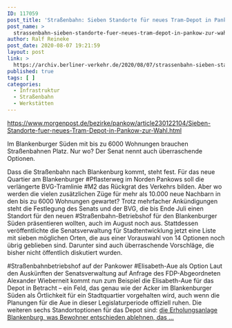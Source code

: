 ```yaml
---
ID: 117059
post_title: 'Straßenbahn: Sieben Standorte für neues Tram-Depot in Pankow zur Wahl, aus Berliner Morgenpost'
post_name: >
  strassenbahn-sieben-standorte-fuer-neues-tram-depot-in-pankow-zur-wahl-aus-berliner-morgenpost
author: Ralf Reineke
post_date: 2020-08-07 19:21:59
layout: post
link: >
  https://archiv.berliner-verkehr.de/2020/08/07/strassenbahn-sieben-standorte-fuer-neues-tram-depot-in-pankow-zur-wahl-aus-berliner-morgenpost/
published: true
tags: [ ]
categories:
  - Infrastruktur
  - Straßenbahn
  - Werkstätten
---
```

https://www.morgenpost.de/bezirke/pankow/article230122104/Sieben-Standorte-fuer-neues-Tram-Depot-in-Pankow-zur-Wahl.html

Im Blankenburger Süden mit bis zu 6000 Wohnungen brauchen Straßenbahnen Platz. Nur wo? Der Senat nennt auch überraschende Optionen.

Dass die Straßenbahn nach Blankenburg kommt, steht fest. Für das neue Quartier am Blankenburger #Pflasterweg im Norden Pankows soll die verlängerte BVG-Tramlinie #M2 das Rückgrat des Verkehrs bilden. Aber wo werden die vielen zusätzlichen Züge für mehr als 10.000 neue Nachbarn in den bis zu 6000 Wohnungen gewartet? Trotz mehrfacher Ankündigungen steht die Festlegung des Senats und der BVG, die bis Ende Juli einen Standort für den neuen #Straßenbahn-Betriebshof für den Blankenburger Süden präsentieren wollten, auch im August noch aus. Stattdessen veröffentlichte die Senatsverwaltung für Stadtentwicklung jetzt eine Liste mit sieben möglichen Orten, die aus einer Vorauswahl von 14 Optionen noch übrig geblieben sind. Darunter sind auch überraschende Vorschläge, die bisher nicht öffentlich diskutiert wurden.

#Straßenbahnbetriebshof auf der Pankower #Elisabeth-Aue als Option
Laut den Auskünften der Senatsverwaltung auf Anfrage des FDP-Abgeordneten Alexander Wieberneit kommt nun zum Beispiel die Elisabeth-Aue für das Depot in Betracht – ein Feld, das genau wie der Acker im Blankenburger Süden als Örtlichkeit für ein Stadtquartier vorgehalten wird, auch wenn die Planungen für die Aue in dieser Legislaturperiode offiziell ruhen. Die weiteren sechs Standortoptionen für das Depot sind: <a href="https://www.morgenpost.de/bezirke/pankow/article230122104/Sieben-Standorte-fuer-neues-Tram-Depot-in-Pankow-zur-Wahl.html">die Erholungsanlage Blankenburg, was Bewohner entschieden ablehnen, das ...</a>